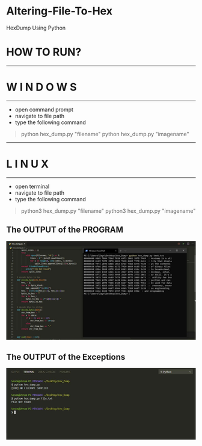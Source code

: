 # Altering-File-To-Hex
HexDump Using Python

# HOW TO RUN?
-----------------------------------
#       W I N D O W S
-----------------------------------
- open command prompt
- navigate to  file path
- type the following command
>python hex_dump.py "filename"
>python hex_dump.py "imagename"
-----------------------------------
#         L I N U X
-----------------------------------
- open terminal
- navigate to file path
- type the following command
>python3 hex_dump.py "filename"
>python3 hex_dump.py "imagename"


## The OUTPUT of the PROGRAM

![Screenshot](./Output.jpg)

## The OUTPUT of the Exceptions

![Screenshot](./Exception.jpg)
